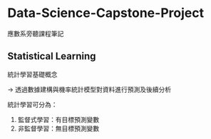 # Data-Science-Capstone-Project
應數系旁聽課程筆記
## Statistical Learning

統計學習基礎概念

-> 透過數據建構與機率統計模型對資料進行預測及後續分析

統計學習可分為：
1. 監督式學習：有目標預測變數
2. 非監督學習：無目標預測變數
